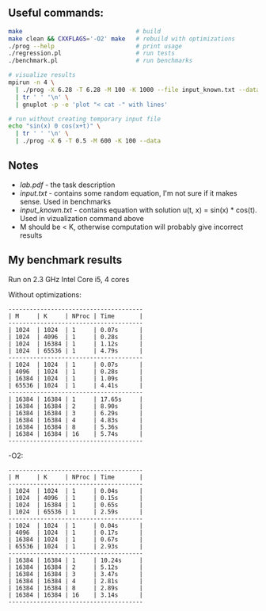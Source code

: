 ## Useful commands:
```bash
make                                # build
make clean && CXXFLAGS='-O2' make   # rebuild with optimizations
./prog --help                       # print usage
./regression.pl                     # run tests
./benchmark.pl                      # run benchmarks

# visualize results
mpirun -n 4 \
  | ./prog -X 6.28 -T 6.28 -M 100 -K 1000 --file input_known.txt --data \
  | tr ' ' '\n' \
  | gnuplot -p -e 'plot "< cat -" with lines'

# run without creating temporary input file
echo "sin(x) 0 cos(x+t)" \
  | tr ' ' '\n' \
  | ./prog -X 6 -T 0.5 -M 600 -K 100 --data
```

## Notes
- _lab.pdf_ - the task description
- _input.txt_ - contains some random equation, I'm not sure if it makes sense.
Used in benchmarks
- _input_known.txt_ - contains equation with solution u(t, x) = sin(x) * cos(t).
Used in vizualization command above
- M should be < K, otherwise computation will probably give
incorrect results

## My benchmark results
Run on 2.3 GHz Intel Core i5, 4 cores

Without optimizations:
```
--------------------------------------
| M     | K     | NProc | Time       |
--------------------------------------
| 1024  | 1024  | 1     | 0.07s      |
| 1024  | 4096  | 1     | 0.28s      |
| 1024  | 16384 | 1     | 1.12s      |
| 1024  | 65536 | 1     | 4.79s      |
--------------------------------------
| 1024  | 1024  | 1     | 0.07s      |
| 4096  | 1024  | 1     | 0.28s      |
| 16384 | 1024  | 1     | 1.09s      |
| 65536 | 1024  | 1     | 4.41s      |
--------------------------------------
| 16384 | 16384 | 1     | 17.65s     |
| 16384 | 16384 | 2     | 8.90s      |
| 16384 | 16384 | 3     | 6.29s      |
| 16384 | 16384 | 4     | 4.83s      |
| 16384 | 16384 | 8     | 5.36s      |
| 16384 | 16384 | 16    | 5.74s      |
--------------------------------------
```
-O2:
```
--------------------------------------
| M     | K     | NProc | Time       |
--------------------------------------
| 1024  | 1024  | 1     | 0.04s      |
| 1024  | 4096  | 1     | 0.15s      |
| 1024  | 16384 | 1     | 0.65s      |
| 1024  | 65536 | 1     | 2.59s      |
--------------------------------------
| 1024  | 1024  | 1     | 0.04s      |
| 4096  | 1024  | 1     | 0.17s      |
| 16384 | 1024  | 1     | 0.67s      |
| 65536 | 1024  | 1     | 2.93s      |
--------------------------------------
| 16384 | 16384 | 1     | 10.24s     |
| 16384 | 16384 | 2     | 5.12s      |
| 16384 | 16384 | 3     | 3.47s      |
| 16384 | 16384 | 4     | 2.81s      |
| 16384 | 16384 | 8     | 2.89s      |
| 16384 | 16384 | 16    | 3.14s      |
--------------------------------------

```

